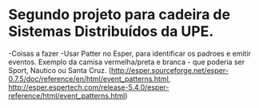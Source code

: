 # Segundo projeto para cadeira de Sistemas Distribuídos da UPE.

-Coisas a fazer
  -Usar Patter no Esper, para identificar os padroes e emitir eventos. Exemplo da camisa vermelha/preta e branca - que poderia ser Sport, Nautico ou Santa Cruz. (http://esper.sourceforge.net/esper-0.7.5/doc/reference/en/html/event_patterns.html, http://esper.espertech.com/release-5.4.0/esper-reference/html/event_patterns.html)
